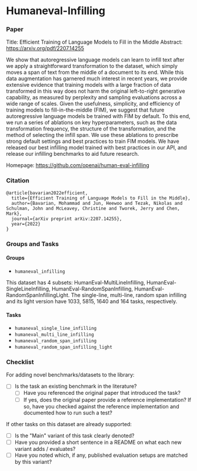 # Humaneval-Infilling

### Paper

Title: Efficient Training of Language Models to Fill in the Middle
Abstract: https://arxiv.org/pdf/2207.14255

We show that autoregressive language models can learn to infill text after we apply a straightforward transformation to the dataset, which simply moves a span of text from the middle of a document to its end. While this data augmentation has garnered much interest in recent years, we provide extensive evidence that training models with a large fraction of data transformed in this way does not harm the original left-to-right generative capability, as measured by perplexity and sampling evaluations across a wide range of scales. Given the usefulness, simplicity, and efficiency of training models to fill-in-the-middle (FIM), we suggest that future autoregressive language models be trained with FIM by default. To this end, we run a series of ablations on key hyperparameters, such as the data transformation frequency, the structure of the transformation, and the method of selecting the infill span. We use these ablations to prescribe strong default settings and best practices to train FIM models. We have released our best infilling model trained with best practices in our API, and release our infilling benchmarks to aid future research.

Homepage: https://github.com/openai/human-eval-infilling


### Citation

```
@article{bavarian2022efficient,
  title={Efficient Training of Language Models to Fill in the Middle},
  author={Bavarian, Mohammad and Jun, Heewoo and Tezak, Nikolas and Schulman, John and McLeavey, Christine and Tworek, Jerry and Chen, Mark},
  journal={arXiv preprint arXiv:2207.14255},
  year={2022}
}
```

### Groups and Tasks

#### Groups

- `humaneval_infilling`

This dataset has 4 subsets: HumanEval-MultiLineInfilling, HumanEval-SingleLineInfilling, HumanEval-RandomSpanInfilling, HumanEval-RandomSpanInfillingLight. The single-line, multi-line, random span infilling and its light version have 1033, 5815, 1640 and 164 tasks, respectively.

#### Tasks

- `humaneval_single_line_infilling`
- `humaneval_multi_line_infilling`
- `humaneval_random_span_infilling`
- `humaneval_random_span_infilling_light`

### Checklist

For adding novel benchmarks/datasets to the library:

- [ ] Is the task an existing benchmark in the literature?
  - [ ] Have you referenced the original paper that introduced the task?
  - [ ] If yes, does the original paper provide a reference implementation? If so, have you checked against the reference implementation and documented how to run such a test?

If other tasks on this dataset are already supported:

- [ ] Is the "Main" variant of this task clearly denoted?
- [ ] Have you provided a short sentence in a README on what each new variant adds / evaluates?
- [ ] Have you noted which, if any, published evaluation setups are matched by this variant?
